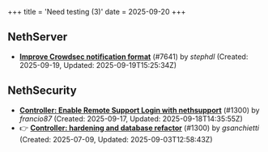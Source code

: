 +++
title = 'Need testing (3)'
date = 2025-09-20
+++

## NethServer
- **[Improve Crowdsec notification format](https://github.com/NethServer/dev/issues/7641)** (#7641) by *stephdl* (Created: 2025-09-19, Updated: 2025-09-19T15:25:34Z)

## NethSecurity
- **[Controller: Enable Remote Support Login with nethsupport](https://github.com/NethServer/nethsecurity/issues/1375)** (#1300) by *francio87* (Created: 2025-09-17, Updated: 2025-09-18T14:35:55Z)
- :point_right: **[Controller: hardening and database refactor](https://github.com/NethServer/nethsecurity/issues/1300)** (#1300) by *gsanchietti* (Created: 2025-07-09, Updated: 2025-09-03T12:58:43Z)

